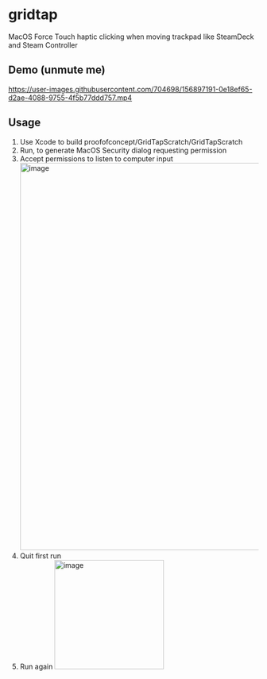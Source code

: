 # gridtap
MacOS Force Touch haptic clicking when moving trackpad like SteamDeck and Steam Controller

## Demo (unmute me)
https://user-images.githubusercontent.com/704698/156897191-0e18ef65-d2ae-4088-9755-4f5b77ddd757.mp4


## Usage

1. Use Xcode to build proofofconcept/GridTapScratch/GridTapScratch
1. Run, to generate MacOS Security dialog requesting permission
1. Accept permissions to listen to computer input <img width="780" alt="image" src="https://user-images.githubusercontent.com/704698/155904505-1db8a73d-63a4-4e42-a4e2-273b5fa86353.png">
1. Quit first run
4. Run again <img width="220" alt="image" src="https://user-images.githubusercontent.com/704698/155904637-d08393e8-a019-401e-aafe-5472eaed32ba.png">

